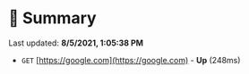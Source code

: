 # 📖 Summary
Last updated: **8/5/2021, 1:05:38 PM**

- `GET` [https://google.com](https://google.com) - **Up** (248ms)
